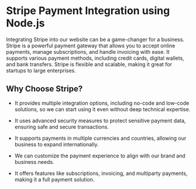 # Stripe Payment Integration using Node.js
Integrating Stripe into our website can be a game-changer for a business. Stripe is a powerful payment gateway that allows you to accept online payments, manage subscriptions, and handle invoicing with ease. It supports various payment methods, including credit cards, digital wallets, and bank transfers. 
Stripe is flexible and scalable, making it great for startups to large enterprises.

## Why Choose Stripe?

- It provides multiple integration options, including no-code and low-code solutions, so we can start using it even without deep technical expertise.

- It uses advanced security measures to protect sensitive payment data, ensuring safe and secure transactions.

- It supports payments in multiple currencies and countries, allowing our business to expand internationally.

- We can customize the payment experience to align with our brand and business needs.

- It offers features like subscriptions, invoicing, and multiparty payments, making it a full payment solution.